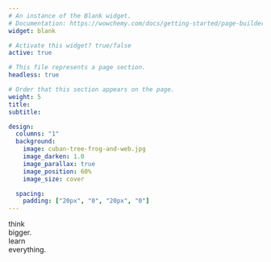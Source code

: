 ```yaml
---
# An instance of the Blank widget.
# Documentation: https://wowchemy.com/docs/getting-started/page-builder/
widget: blank

# Activate this widget? true/false
active: true

# This file represents a page section.
headless: true

# Order that this section appears on the page.
weight: 5
title:
subtitle:

design:
  columns: "1"
  background:
    image: cuban-tree-frog-and-web.jpg
    image_darken: 1.0
    image_parallax: true
    image_position: 60%
    image_size: cover

  spacing:
    padding: ["20px", "0", "20px", "0"]
---
```

<div class="overlay-text" >

  <div class="think-bigger" >
  think<br/>bigger.
  </div>
  <div class="learn-everything" >
  learn&nbsp;<br/>everything.</div>
  </div>

</div>
